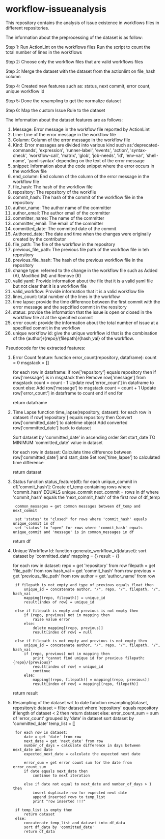  # workflow-issueanalysis

This repository contains the analysis of issue existence in workflows files in different repositories. 

The information about the preprocessing of the dataset is as follow:

Step 1:
Run ActionLint on the workflows files
Run the script to count the total number of lines in the workflows

Step 2:
Choose only the workflow files that are valid workflows files

Step 3:
Merge the dataset with the dataset from the actionlint on file_hash column

Step 4: 
Created new features such as: status, next commit, error count, unique workflow id

Step 5: 
Done the resampling to get the normalize dataset

Step 6:
Map the custom Issue Rule to the dataset

The information about the dataset features are as follows:

1. Message: Error message in the workflow file reported by ActionLint
2. Line: Line of the error message in the workflow file
3. Column: Column of the error message in the workflow file
4. Kind: Error messages are divided into various kind such as:'deprecated-commands', 'expression', 'runner-label', 'events', 'action', 'syntax-check', 'workflow-call', 'matrix', 'glob', 'job-needs', 'id', 'env-var', 'shell-name', 'yaml-syntax' depending on the text of the error message
5. snippet: Information about the code snippet where the error occurs in the workflow file
6. end_column: End column of the column of the error message in the workflow file
7. file_hash: The hash of the workflow file
8. repository: The repository of the workfile
9. commit_hash: The hash of the commit of the workflow file in the repository
10. author_name: The author name of the committer
11. author_email: The author email of the committer
12. committer_name: The name of the committer
13. committer_email: The email of the committer
14. committed_date: The commited date of the commit
15. Authored_date: The date and time when the changes were originally created by the contributor
16. file_path: The file of the workflow in the repository
17. previous_file_path: The previous file path of the workflow file in teh repository
18. previous_file_hash: The hash of the previous workflow file in the repository
19. change type: referred to the change in the workflow file such as Added (A), Modified (M) and Remove (R)
20. valid yaml: Provide information about the file that it is a valid yaml file but not clear that it is a workflow file
21. valid_workflow: Provide information that it is a valid workflow file
22. lines_count: total number of the lines in the workflow
23. time lapse: provide the time difference between the first commit with the error message and the sepcified commit in the reository 
24. status: provide the information that the issue is open or closed in the workflow file at at the specified commit
25. error count: provide the information about the total number of issue at a specified commit in the workflow
26. unique workflow id: give the unique workflow id that is the combination of the {author}/{repo}/{filepath}/{hash_val} of the workflow.


Pseudocode for the extracted features:
1. Error Count feature:
  function error_count(repository, dataframe):
      count = 0 
      msgstack = []
  
      for each row in dataframe:
          if row['repository'] equals repository then
              if row['message'] is in msgstack then
                  Remove row['message'] from msgstack
                  count = count - 1
                  Update row['error_count'] in dataframe to count
              else:
                  Add row['message'] to msgstack
                  count = count + 1
                  Update row['error_count'] in dataframe to count
          end if
      end for
  
      return dataframe

2. Time Lapse
function time_lapse(repository, dataset):
    for each row in dataset:
        if row['repository'] equals repository then
            Convert row['committed_date'] to datetime object
            Add converted row['committed_date'] back to dataset

    Sort dataset by 'committed_date' in ascending order
    Set start_date TO MINIMUM 'committed_date' value in dataset

    for each row in dataset:
        Calculate time difference between row['committed_date'] and start_date
        Set row['time_lapse'] to calculated time difference

    return dataset

3. Status
function status_feature(df):
    for each unique_commit in df['commit_hash']:
        Create df_temp containing rows where 'commit_hash' EQUALS unique_commit
        next_commit = rows in df where 'commit_hash' equals the 'next_commit_hash' of the first row of df_temp

        common_messages = get common messages between df_temp and next_commit

        set 'status' to "closed" for rows where 'commit_hash' equals unique_commit in df
        set 'status' to "open" for rows where 'commit_hash' equals unique_commit and 'message' is in common_messages in df

    return df

4. Unique Workflow Id:
function generate_workflow_id(dataset):
    sort dataset by 'committed_date'
    mapping = {}
    result = {}

    for each row in dataset:
        repo = get 'repository' from row
        filepath = get 'file_path' from row
        hash_val = get 'commit_hash' from row
        previous = get 'previous_file_path' from row
        author = get 'author_name' from row

        if filepath is not empty and type of previous equals float then
            unique_id = concatenate author, "/", repo, "/", filepath, "/", hash_val
            mapping[(repo, filepath)] = unique_id
            result[index of row] = unique_id

        else if filepath is empty and previous is not empty then
            if (repo, previous) not in mapping then
                raise value error
            else:
                delete mapping[(repo, previous)]
                result[index of row] = null

        else if filepath is not empty and previous is not empty then
            unique_id = concatenate author, "/", repo, "/", filepath, "/", hash_val
            if (repo, previous) not in mapping then
                print "cannot find unique id for previous filepath: {repo}/{previous}"
                result[index of row] = unique_id
                continue
            else:
                mapping[(repo, filepath)] = mapping[(repo, previous)]
                result[index of row] = mapping[(repo, filepath)]

    return result

6. Resampling of the dataset wrt to date
function resampling(dataset, repository):
    dataset = filter dataset where 'repository' equals repository
    if length of dataset < 2 then
        return dataset
    else:
        error_count_sum = sum of 'error_count' grouped by 'date' in dataset
        sort dataset by 'committed_date'
        temp_list = []

        for each row in dataset:
            date = get 'date' from row
            next_date = get 'next_date' from row
            number_of_days = calculate difference in days between next_date and date
            expected_next_date = calculate the expected next date

            error_sum = get error count sum for the date from error_count_sum
            if date equals next_date then
                continue to next iteration

            else if date not equal to next_date and number_of_days > 1 then
                insert duplicate row for expected next date
                append inserted rows to temp_list
                print "row inserted !!!"

        if temp_list is empty then
            return dataset
        else:
            concatenate temp_list and dataset into df_data
            sort df_data by 'committed_date'
            return df_data
